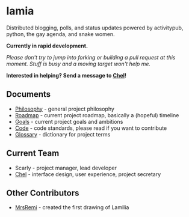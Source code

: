 lamia
=====

Distributed blogging, polls, and status updates powered by activitypub, python, the gay agenda, and snake women.

**Currently in rapid development.**

*Please don't try to jump into forking or building a pull request at this moment. Stuff is busy and a moving target won't help me.*

**Interested in helping? Send a message to [Chel](https://computerfairi.es/@Chel)!**

Documents
---------

* [Philosophy](docs/philosophy.md) - general project philosophy
* [Roadmap](docs/roadmap.md) - current project roadmap, basically a (hopeful) timeline
* [Goals](docs/goals.md) - current project goals and ambitions
* [Code](docs/code.md) - code standards, please read if you want to contribute
* [Glossary](docs/glossary.md) - dictionary for project terms

Current Team
------------

* Scarly - project manager, lead developer
* [Chel](https://computerfairi.es/@Chel) - interface design, user experience, project secretary

Other Contributors
------------------

* [MrsRemi](https://www.deviantart.com/mrsremi) - created the first drawing of Lamilia


